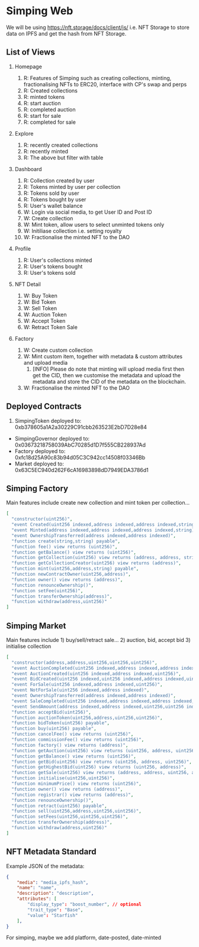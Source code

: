 # Simping Web

We will be using https://nft.storage/docs/client/js/ i.e. NFT Storage to store data on IPFS and get the hash from NFT Storage.

## List of Views

1. Homepage
   1. R: Features of Simping such as creating collections, minting, fractionalising NFTs to ERC20, interface with CP's swap and perps
   2. R: Created collections
   3. R: minted tokens
   4. R: start auction
   5. R: completed auction
   6. R: start for sale
   7. R: completed for sale

2. Explore
   1. R: recently created collections
   2. R: recently minted
   3. R: The above but filter with table
   
3. Dashboard
   1. R: Collection created by user
   2. R: Tokens minted by user per collection
   3. R: Tokens sold by user
   4. R: Tokens bought by user
   5. R: User's wallet balance
   6. W: Login via social media, to get User ID and Post ID
   7. W: Create collection
   8. W: Mint token, allow users to select unminted tokens only
   9. W: Initiliase collection i.e. setting royalty
   10. W: Fractionalise the minted NFT to the DAO

4. Profile
   1. R: User's collections minted
   2. R: User's tokens bought
   3. R: User's tokens sold
   
5. NFT Detail
   1. W: Buy Token
   2. W: Bid Token
   3. W: Sell Token
   4. W: Auction Token
   5. W: Accept Token
   6. W: Retract Token Sale


6. Factory
   1. W: Create custom collection
   2. W: Mint custom item, together with metadata & custom attributes and upload media
      1. [INFO] Please do note that minting will upload media first then get the CID, then we customise the metadata and upload the metadata and store the CID of the metadata on the blockchain.
   3. W: Fractionalise the minted NFT to the DAO

## Deployed Contracts

1. SimpingToken deployed to: 0xb378605a1A2a30229C91cbb263523E2bD7D28e84
* SimpingGovernor deployed to: 0x03673218758039AbC70285d1D7f555CB228937Ad
* Factory deployed to: 0xfc18d25A90c83b94d05C3C942cc14508f03346Bb
* Market deployed to: 0x63C5EC940d262F6cA16983898dD7949EDA3786d1

## Simping Factory

Main features include create new collection and mint token per collection...


```json
[
  "constructor(uint256)",
  "event Created(uint256 indexed,address indexed,address indexed,string,string)",
  "event Minted(address indexed,address indexed,address indexed,string)",
  "event OwnershipTransferred(address indexed,address indexed)",
  "function create(string,string) payable",
  "function fee() view returns (uint256)",
  "function getBalance() view returns (uint256)",
  "function getCollection(uint256) view returns (address, address, string, string)",
  "function getCollectionCreator(uint256) view returns (address)",
  "function mint(uint256,address,string) payable",
  "function newContractOwner(uint256,address)",
  "function owner() view returns (address)",
  "function renounceOwnership()",
  "function setFee(uint256)",
  "function transferOwnership(address)",
  "function withdraw(address,uint256)"
]
```

## Simping Market 

Main features include 1) buy/sell/retract sale... 2) auction, bid, accept bid 3) initialise collection


```json
[
  "constructor(address,address,uint256,uint256,uint256)",
  "event AuctionCompleted(uint256 indexed,address indexed,address indexed,uint256)",
  "event AuctionCreated(uint256 indexed,address indexed,uint256)",
  "event BidCreated(uint256 indexed,uint256 indexed,address indexed,uint256)",
  "event ForSale(uint256 indexed,address indexed,uint256)",
  "event NotForSale(uint256 indexed,address indexed)",
  "event OwnershipTransferred(address indexed,address indexed)",
  "event SaleCompleted(uint256 indexed,address indexed,address indexed,uint256)",
  "event SendAmount(address indexed,address indexed,uint256,uint256 indexed)",
  "function acceptBid(uint256)",
  "function auctionToken(uint256,address,uint256,uint256)",
  "function bidToken(uint256) payable",
  "function buy(uint256) payable",
  "function cancelFee() view returns (uint256)",
  "function commissionFee() view returns (uint256)",
  "function factory() view returns (address)",
  "function getAuction(uint256) view returns (uint256, address, uint256, uint256, address, uint256, bool)",
  "function getBalance() view returns (uint256)",
  "function getBid(uint256) view returns (uint256, address, uint256)",
  "function getHighestBid(uint256) view returns (uint256, address)",
  "function getSale(uint256) view returns (address, address, uint256, address, uint256)",
  "function initialise(uint256,uint256)",
  "function minimumPrice() view returns (uint256)",
  "function owner() view returns (address)",
  "function registrar() view returns (address)",
  "function renounceOwnership()",
  "function retract(uint256) payable",
  "function sell(uint256,address,uint256,uint256)",
  "function setFees(uint256,uint256,uint256)",
  "function transferOwnership(address)",
  "function withdraw(address,uint256)"
]
```

## NFT Metadata Standard

Example JSON of the metadata:
```json
{    
    "media": "media_ipfs_hash", 
    "name": "name",
    "description": "description",
    "attributes": [
        "display_type": "boost_number", // optional
        "trait_type": "Base", 
        "value": "Starfish"
    ], 
}
```

For simping, maybe we add platform, date-posted, date-minted